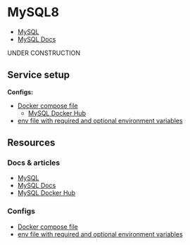 # MySQL8

- [MySQL](https://www.mysql.com/)
- [MySQL Docs](https://dev.mysql.com/doc/)

UNDER CONSTRUCTION

## Service setup

**Configs:**

- [Docker compose file](./docker-compose.yml)
  - [MySQL Docker Hub](https://hub.docker.com/_/mysql)
- [env file with required and optional environment variables](./service.env)

## Resources

### Docs & articles

- [MySQL](https://www.mysql.com/)
- [MySQL Docs](https://dev.mysql.com/doc/)
- [MySQL Docker Hub](https://hub.docker.com/_/mysql)

### Configs

- [Docker compose file](./docker-compose.yml)
- [env file with required and optional environment variables](./service.env)
